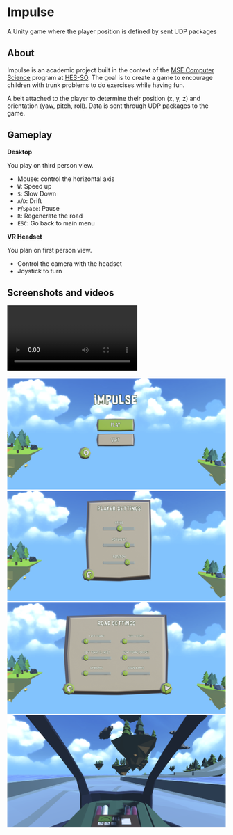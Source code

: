 # Impulse
A Unity game where the player position is defined by sent UDP packages

## About

Impulse is an academic project built in the context of the [MSE Computer Science](https://www.hes-so.ch/en/field-of-study/ia/mse/cs) program at [HES-SO](https://www.hes-so.ch/en). The goal is to create a game to encourage children with trunk problems to do exercises while having fun.

A belt attached to the player to determine their position (x, y, z) and orientation (yaw, pitch, roll). Data is sent through UDP packages to the game.

## Gameplay

**Desktop**

You play on third person view.
- Mouse: control the horizontal axis
- `W`: Speed up
- `S`: Slow Down
- `A`/`D`: Drift
- `P`/`Space`: Pause
- `R`: Regenerate the road
- `ESC`: Go back to main menu

**VR Headset**

You plan on first person view.
- Control the camera with the headset
- Joystick to turn

## Screenshots and videos

![Example of play with belt device](<videos/device-play.mp4>)

![Screenshot of main menu](<imgs/main-menu.png>)
![Screenshot of player settings](<imgs/player-settings.png>)
![Screenshot of road settings](<imgs/road-settings.png>)
![Screenshot of cockpit view](<imgs/cockpit-view.png>)
